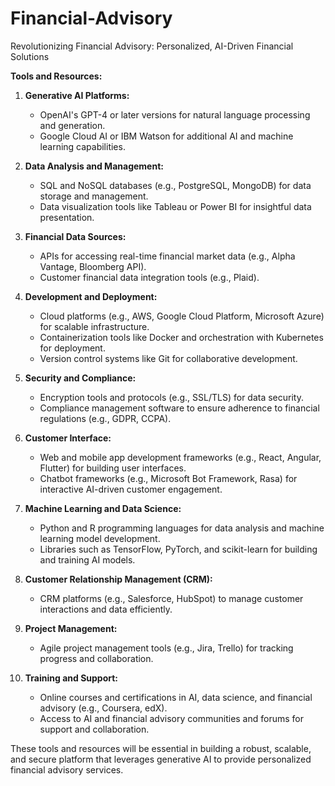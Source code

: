# Financial-Advisory
Revolutionizing Financial Advisory: Personalized, AI-Driven Financial Solutions

**Tools and Resources:**

1. **Generative AI Platforms:**
   - OpenAI's GPT-4 or later versions for natural language processing and generation.
   - Google Cloud AI or IBM Watson for additional AI and machine learning capabilities.

2. **Data Analysis and Management:**
   - SQL and NoSQL databases (e.g., PostgreSQL, MongoDB) for data storage and management.
   - Data visualization tools like Tableau or Power BI for insightful data presentation.

3. **Financial Data Sources:**
   - APIs for accessing real-time financial market data (e.g., Alpha Vantage, Bloomberg API).
   - Customer financial data integration tools (e.g., Plaid).

4. **Development and Deployment:**
   - Cloud platforms (e.g., AWS, Google Cloud Platform, Microsoft Azure) for scalable infrastructure.
   - Containerization tools like Docker and orchestration with Kubernetes for deployment.
   - Version control systems like Git for collaborative development.

5. **Security and Compliance:**
   - Encryption tools and protocols (e.g., SSL/TLS) for data security.
   - Compliance management software to ensure adherence to financial regulations (e.g., GDPR, CCPA).

6. **Customer Interface:**
   - Web and mobile app development frameworks (e.g., React, Angular, Flutter) for building user interfaces.
   - Chatbot frameworks (e.g., Microsoft Bot Framework, Rasa) for interactive AI-driven customer engagement.

7. **Machine Learning and Data Science:**
   - Python and R programming languages for data analysis and machine learning model development.
   - Libraries such as TensorFlow, PyTorch, and scikit-learn for building and training AI models.

8. **Customer Relationship Management (CRM):**
   - CRM platforms (e.g., Salesforce, HubSpot) to manage customer interactions and data efficiently.

9. **Project Management:**
   - Agile project management tools (e.g., Jira, Trello) for tracking progress and collaboration.

10. **Training and Support:**
    - Online courses and certifications in AI, data science, and financial advisory (e.g., Coursera, edX).
    - Access to AI and financial advisory communities and forums for support and collaboration.

These tools and resources will be essential in building a robust, scalable, and secure platform that leverages generative AI to provide personalized financial advisory services.
